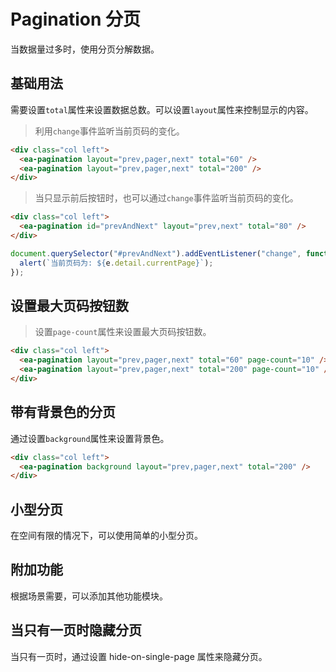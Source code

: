 <script setup>
import { onMounted } from 'vue'

onMounted(() => {
    import('../index.js')
    import('./index.scss')

    document.querySelector('#prevAndNext').addEventListener('change', function (e) {
        alert(`当前页码为: ${e.detail.currentPage}`);
    })
})
</script>

# Pagination 分页

当数据量过多时，使用分页分解数据。

## 基础用法

需要设置`total`属性来设置数据总数。可以设置`layout`属性来控制显示的内容。

> 利用`change`事件监听当前页码的变化。

<div class="col left">
    <ea-pagination layout="prev,pager,next" total="60" />
    <ea-pagination layout="prev,pager,next" total="200" />
</div>

```html
<div class="col left">
  <ea-pagination layout="prev,pager,next" total="60" />
  <ea-pagination layout="prev,pager,next" total="200" />
</div>
```

> 当只显示前后按钮时，也可以通过`change`事件监听当前页码的变化。

<div class="col left">
    <ea-pagination id="prevAndNext" layout="prev,next" total="80" />
</div>

```html
<div class="col left">
  <ea-pagination id="prevAndNext" layout="prev,next" total="80" />
</div>
```

```js
document.querySelector("#prevAndNext").addEventListener("change", function (e) {
  alert(`当前页码为: ${e.detail.currentPage}`);
});
```

## 设置最大页码按钮数

> 设置`page-count`属性来设置最大页码按钮数。

<div class="col left">
    <ea-pagination layout="prev,pager,next" total="60" page-count="10" />
    <ea-pagination layout="prev,pager,next" total="200" page-count="10" />
</div>

```html
<div class="col left">
  <ea-pagination layout="prev,pager,next" total="60" page-count="10" />
  <ea-pagination layout="prev,pager,next" total="200" page-count="10" />
</div>
```

## 带有背景色的分页

通过设置`background`属性来设置背景色。

<div class="col left">
    <ea-pagination background layout="prev,pager,next" total="200" />
</div>

```html
<div class="col left">
  <ea-pagination background layout="prev,pager,next" total="200" />
</div>
```

## 小型分页

在空间有限的情况下，可以使用简单的小型分页。

## 附加功能

根据场景需要，可以添加其他功能模块。

## 当只有一页时隐藏分页

当只有一页时，通过设置 hide-on-single-page 属性来隐藏分页。

